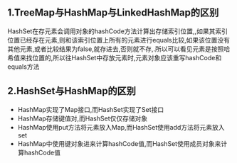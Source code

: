 ## 1.TreeMap与HashMap与LinkedHashMap的区别

HashSet在存元素会调用对象的hashCode方法计算出存储索引位置,,如果其索引位置已经存在元素,则和该索引位置上所有的元素进行equals比较,如果该位置没有其他元素,或者比较结果为false,就存进去,否则就不存,.所以可以看见元素是按照哈希值来找位置的,所以往HashSet中存放元素时,元素对象应该重写hashCode和equals方法

## 2.HashSet与HashMap的区别

- HashMap实现了Map接口,而HashSet实现了Set接口
- HashMap存储键值对,而HashSet仅仅存储对象
- HashMap使用put方法将元素放入Map,而HashSet使用add方法将元素放入set
- HashMap中使用键对象进来计算hashCode值,而HashSet使用成员对象来计算hashCode值

